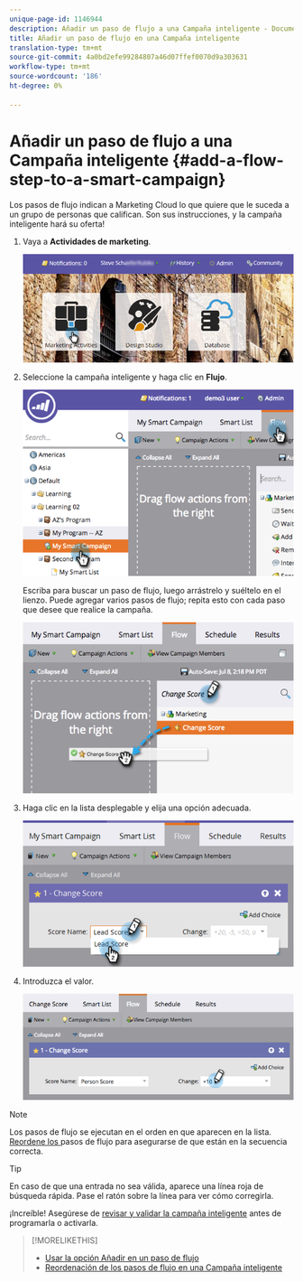 ```yaml
---
unique-page-id: 1146944
description: Añadir un paso de flujo a una Campaña inteligente - Documentos de marketing - Documentación del producto
title: Añadir un paso de flujo en una Campaña inteligente
translation-type: tm+mt
source-git-commit: 4a0bd2efe99284807a46d07ffef0070d9a303631
workflow-type: tm+mt
source-wordcount: '186'
ht-degree: 0%

---
```



# Añadir un paso de flujo a una Campaña inteligente {#add-a-flow-step-to-a-smart-campaign}

Los pasos de flujo indican a Marketing Cloud lo que quiere que le suceda a un grupo de personas que califican. Son sus instrucciones, y la campaña inteligente hará su oferta!

1. Vaya a **Actividades de marketing**.

   ![](assets/login-marketing-activities.png)

1. Seleccione la campaña inteligente y haga clic en **Flujo**.

   ![](assets/image2014-9-19-16-3a27-3a1.png)

   Escriba para buscar un paso de flujo, luego arrástrelo y suéltelo en el lienzo. Puede agregar varios pasos de flujo; repita esto con cada paso que desee que realice la campaña.

   ![](assets/image2014-9-19-16-3a27-3a7.png)

1. Haga clic en la lista desplegable y elija una opción adecuada.

   ![](assets/four-1.png)

1. Introduzca el valor.

   ![](assets/changescorevalue-cursor.png)

>[!NOTE]
>
>Los pasos de flujo se ejecutan en el orden en que aparecen en la lista.  [Reordene los ](/help/marketo/product-docs/core-marketo-concepts/smart-campaigns/flow-actions/add-a-flow-step-to-a-smart-campaign/reorder-the-flow-steps-in-a-smart-campaign.md) pasos de flujo para asegurarse de que están en la secuencia correcta.

>[!TIP]
>
>En caso de que una entrada no sea válida, aparece una línea roja de búsqueda rápida. Pase el ratón sobre la línea para ver cómo corregirla.

¡Increíble! Asegúrese de [revisar y validar la campaña inteligente](/help/marketo/product-docs/core-marketo-concepts/smart-campaigns/creating-a-smart-campaign/smart-campaign-checklist.md) antes de programarla o activarla.

>[!MORELIKETHIS]
>
>* [Usar la opción Añadir en un paso de flujo](/help/marketo/product-docs/core-marketo-concepts/smart-campaigns/flow-actions/use-add-choice-in-a-flow-step.md)
>* [Reordenación de los pasos de flujo en una Campaña inteligente](/help/marketo/product-docs/core-marketo-concepts/smart-campaigns/flow-actions/add-a-flow-step-to-a-smart-campaign/reorder-the-flow-steps-in-a-smart-campaign.md)


